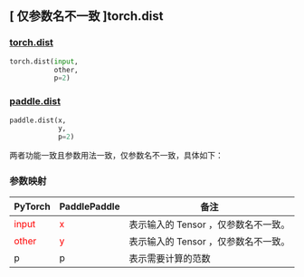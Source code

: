 ## [ 仅参数名不一致 ]torch.dist
### [torch.dist](https://pytorch.org/docs/stable/generated/torch.dist.html?highlight=dist#torch.dist)

```python
torch.dist(input,
           other,
           p=2)
```

### [paddle.dist](https://www.paddlepaddle.org.cn/documentation/docs/zh/develop/api/paddle/dist_cn.html#dist)

```python
paddle.dist(x,
            y,
            p=2)
```

两者功能一致且参数用法一致，仅参数名不一致，具体如下：
### 参数映射
| PyTorch       | PaddlePaddle | 备注                                                   |
| ------------- | ------------ | ------------------------------------------------------ |
| <font color='red'> input </font> | <font color='red'> x </font> | 表示输入的 Tensor ，仅参数名不一致。  |
| <font color='red'> other </font> | <font color='red'> y </font> | 表示输入的 Tensor ，仅参数名不一致。  |
| p | p | 表示需要计算的范数 |
